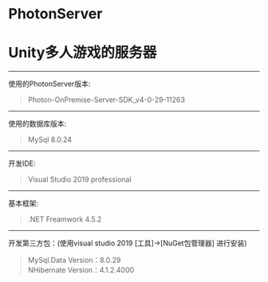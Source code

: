 # PhotonServer
Unity多人游戏的服务器<br>
========================
________________________
使用的PhotonServer版本:<br>
>Photon-OnPremise-Server-SDK_v4-0-29-11263<br>
________________________
使用的数据库版本:<br>
  >MySql 8.0.24<br>
________________________
开发IDE:<br>
  >Visual Studio 2019 professional<br>
________________________
基本框架:<br>
  >.NET Freamwork 4.5.2<br>
________________________
开发第三方包：(使用visual studio 2019 [工具]->[NuGet包管理器] 进行安装)<br>
  >MySql.Data Version：8.0.29<br>
  >NHibernate Version：4.1.2.4000<br>
